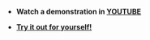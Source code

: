 * **Watch a demonstration in [YOUTUBE](https://youtu.be/83aqTFB2AI0)** 

* **[Try it out for yourself!](https://sedosk-wiki.herokuapp.com/)** 

